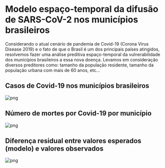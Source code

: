 # Modelo espaço-temporal da difusão de SARS-CoV-2 nos municípios brasileiros

Considerando o atual cenário de pandemia de Covid-19 (Corona Virus Disease 2019) e o fato de que o Brasil é um dos principais países atingidos, resolvemos fazer uma análise preditiva espaço-temporal da vulnerabilidade dos municípios brasileiros a essa nova doença. Levamos em consideração diversos preditores como: tamanho da população residente, tamanho da população urbana com mais de 60 anos, etc...

## Casos de Covid-19 nos municípios brasileiros
![png](figures_website/map_confirmed_03-01.png)

## Número de mortes por Covid-19 por município
![png](figures_website/map_deaths-01.png)

<script>
src="https://embed.github.com/view/geojson/grcolli/COVID-19/master/map.geojson"?height=500&width=700"
</script>

## Diferença residual entre valores esperados (modelo) e valores observados
![png](figures_website/Residuals_RdBu_centered_03-01.png)
